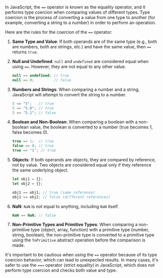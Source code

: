 In JavaScript, the `==` operator is known as the equality operator, and it performs type coercion when comparing values of different types. Type coercion is the process of converting a value from one type to another (for example, converting a string to a number) in order to perform an operation.

Here are the rules for the coercion of the `==` operator:

1. **Same Type and Value**: If both operands are of the same type (e.g., both are numbers, both are strings, etc.) and have the same value, then `==` returns `true`.

2. **Null and Undefined**: `null` and `undefined` are considered equal when using `==`. However, they are not equal to any other value.

   ```javascript
   null == undefined; // true
   null == 0;         // false
   ```

3. **Numbers and Strings**: When comparing a number and a string, JavaScript will attempt to convert the string to a number.

   ```javascript
   5 == "5";   // true
   5 == "5.0"; // true
   5 == "5.1"; // false
   ```

4. **Boolean and Non-Boolean**: When comparing a boolean with a non-boolean value, the boolean is converted to a number (true becomes 1, false becomes 0).

   ```javascript
   true == 1;  // true
   false == 0; // true
   true == "1"; // true
   ```

5. **Objects**: If both operands are objects, they are compared by reference, not by value. Two objects are considered equal only if they reference the same underlying object.

   ```javascript
   let obj1 = {};
   let obj2 = {};

   obj1 == obj1; // true (same reference)
   obj1 == obj2; // false (different references)
   ```

6. **NaN**: `NaN` is not equal to anything, including `NaN` itself.

   ```javascript
   NaN == NaN; // false
   ```

7. **Non-Primitive Types and Primitive Types**: When comparing a non-primitive type (object, array, function) with a primitive type (number, string, boolean), the non-primitive type is converted to a primitive type using the `ToPrimitive` abstract operation before the comparison is made.

It's important to be cautious when using the `==` operator because of its type coercion behavior, which can lead to unexpected results. In many cases, it's safer to use the `===` operator (strict equality) in JavaScript, which does not perform type coercion and checks both value and type.